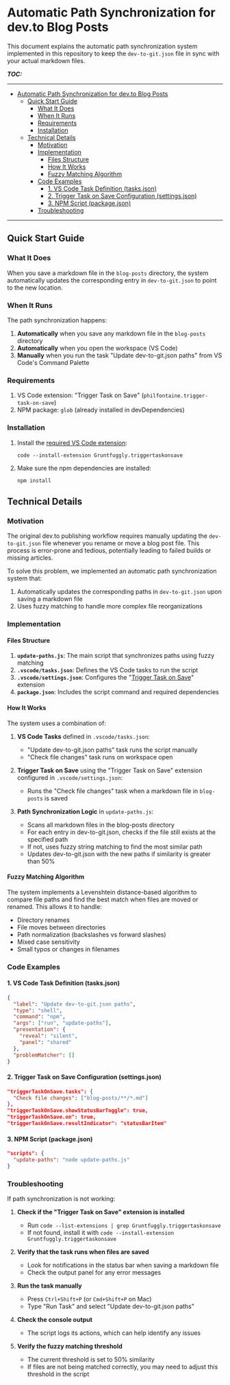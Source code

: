 # Automatic Path Synchronization for dev.to Blog Posts

This document explains the automatic path synchronization system implemented in this repository to keep the `dev-to-git.json` file in sync with your actual markdown files.

***TOC:***

---

- [Automatic Path Synchronization for dev.to Blog Posts](#automatic-path-synchronization-for-devto-blog-posts)
  - [Quick Start Guide](#quick-start-guide)
    - [What It Does](#what-it-does)
    - [When It Runs](#when-it-runs)
    - [Requirements](#requirements)
    - [Installation](#installation)
  - [Technical Details](#technical-details)
    - [Motivation](#motivation)
    - [Implementation](#implementation)
      - [Files Structure](#files-structure)
      - [How It Works](#how-it-works)
      - [Fuzzy Matching Algorithm](#fuzzy-matching-algorithm)
    - [Code Examples](#code-examples)
      - [1. VS Code Task Definition (tasks.json)](#1-vs-code-task-definition-tasksjson)
      - [2. Trigger Task on Save Configuration (settings.json)](#2-trigger-task-on-save-configuration-settingsjson)
      - [3. NPM Script (package.json)](#3-npm-script-packagejson)
    - [Troubleshooting](#troubleshooting)

---


## Quick Start Guide

### What It Does

When you save a markdown file in the `blog-posts` directory, the system automatically updates the corresponding entry in `dev-to-git.json` to point to the new location.

### When It Runs

The path synchronization happens:
1. **Automatically** when you save any markdown file in the `blog-posts` directory
2. **Automatically** when you open the workspace (VS Code)
3. **Manually** when you run the task "Update dev-to-git.json paths" from VS Code's Command Palette

### Requirements

1. VS Code extension: "Trigger Task on Save" (`philfontaine.trigger-task-on-save`)
2. NPM package: `glob` (already installed in devDependencies)

### Installation

1. Install the [required VS Code extension](https://marketplace.visualstudio.com/items?itemName=Gruntfuggly.triggertaskonsave):
   ```
   code --install-extension Gruntfuggly.triggertaskonsave
   ```

2. Make sure the npm dependencies are installed:
   ```
   npm install
   ```

## Technical Details

### Motivation

The original dev.to publishing workflow requires manually updating the `dev-to-git.json` file whenever you rename or move a blog post file. This process is error-prone and tedious, potentially leading to failed builds or missing articles.

To solve this problem, we implemented an automatic path synchronization system that:
1. Automatically updates the corresponding paths in `dev-to-git.json` upon saving a markdown file
2. Uses fuzzy matching to handle more complex file reorganizations

### Implementation

#### Files Structure

1. **`update-paths.js`**: The main script that synchronizes paths using fuzzy matching
2. **`.vscode/tasks.json`**: Defines the VS Code tasks to run the script
3. **`.vscode/settings.json`**: Configures the "[Trigger Task on Save](https://marketplace.visualstudio.com/items?itemName=Gruntfuggly.triggertaskonsave)" extension 
4. **`package.json`**: Includes the script command and required dependencies

#### How It Works

The system uses a combination of:

1. **VS Code Tasks** defined in `.vscode/tasks.json`:
   - "Update dev-to-git.json paths" task runs the script manually
   - "Check file changes" task runs on workspace open

2. **Trigger Task on Save** using the "Trigger Task on Save" extension configured in `.vscode/settings.json`:
   - Runs the "Check file changes" task when a markdown file in `blog-posts` is saved

3. **Path Synchronization Logic** in `update-paths.js`:
   - Scans all markdown files in the blog-posts directory
   - For each entry in dev-to-git.json, checks if the file still exists at the specified path
   - If not, uses fuzzy string matching to find the most similar path
   - Updates dev-to-git.json with the new paths if similarity is greater than 50%

#### Fuzzy Matching Algorithm

The system implements a Levenshtein distance-based algorithm to compare file paths and find the best match when files are moved or renamed. This allows it to handle:

- Directory renames
- File moves between directories
- Path normalization (backslashes vs forward slashes)
- Mixed case sensitivity
- Small typos or changes in filenames

### Code Examples

#### 1. VS Code Task Definition (tasks.json)

```json
{
  "label": "Update dev-to-git.json paths",
  "type": "shell",
  "command": "npm",
  "args": ["run", "update-paths"],
  "presentation": {
    "reveal": "silent",
    "panel": "shared"
  },
  "problemMatcher": []
}
```

#### 2. Trigger Task on Save Configuration (settings.json)

```json
"triggerTaskOnSave.tasks": {
  "Check file changes": ["blog-posts/**/*.md"]
},
"triggerTaskOnSave.showStatusBarToggle": true,
"triggerTaskOnSave.on": true,
"triggerTaskOnSave.resultIndicator": "statusBarItem"
```

#### 3. NPM Script (package.json)

```json
"scripts": {
  "update-paths": "node update-paths.js"
}
```

### Troubleshooting

If path synchronization is not working:

1. **Check if the "Trigger Task on Save" extension is installed**
   - Run `code --list-extensions | grep Gruntfuggly.triggertaskonsave`
   - If not found, install it with `code --install-extension Gruntfuggly.triggertaskonsave`

2. **Verify that the task runs when files are saved**
   - Look for notifications in the status bar when saving a markdown file
   - Check the output panel for any error messages

3. **Run the task manually**
   - Press `Ctrl+Shift+P` (or `Cmd+Shift+P` on Mac)
   - Type "Run Task" and select "Update dev-to-git.json paths"

4. **Check the console output**
   - The script logs its actions, which can help identify any issues

5. **Verify the fuzzy matching threshold**
   - The current threshold is set to 50% similarity
   - If files are not being matched correctly, you may need to adjust this threshold in the script